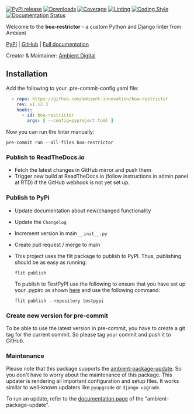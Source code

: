 [![PyPI release](https://img.shields.io/pypi/v/boa-restrictor.svg)](https://pypi.org/project/boa-restrictor/)
[![Downloads](https://static.pepy.tech/badge/boa-restrictor)](https://pepy.tech/project/boa-restrictor)
[![Coverage](https://img.shields.io/badge/Coverage-100.0%25-success)](https://github.com/ambient-innovation/boa-restrictor/actions?workflow=CI)
[![Linting](https://img.shields.io/endpoint?url=https://raw.githubusercontent.com/astral-sh/ruff/main/assets/badge/v2.json)](https://github.com/astral-sh/ruff)
[![Coding Style](https://img.shields.io/badge/code%20style-Ruff-000000.svg)](https://github.com/astral-sh/ruff)
[![Documentation Status](https://readthedocs.org/projects/boa-restrictor/badge/?version=latest)](https://boa-restrictor.readthedocs.io/en/latest/?badge=latest)

Welcome to the **boa-restrictor** - a custom Python and Django linter from Ambient

[PyPI](https://pypi.org/project/boa-restrictor/) | [GitHub](https://github.com/ambient-innovation/boa-restrictor) | [Full documentation](https://boa-restrictor.readthedocs.io/en/latest/index.html)

Creator & Maintainer: [Ambient Digital](https://ambient.digital/)

## Installation

Add the following to your .pre-commit-config.yaml file:

```yaml
  - repo: https://github.com/ambient-innovation/boa-restrictor
    rev: v1.12.3
    hooks:
      - id: boa-restrictor
        args: [ --config=pyproject.toml ]
```

Now you can run the linter manually:

    pre-commit run --all-files boa-restrictor

### Publish to ReadTheDocs.io

- Fetch the latest changes in GitHub mirror and push them
- Trigger new build at ReadTheDocs.io (follow instructions in admin panel at RTD) if the GitHub webhook is not yet set
  up.

### Publish to PyPi

- Update documentation about new/changed functionality

- Update the `Changelog`

- Increment version in main `__init__.py`

- Create pull request / merge to main

- This project uses the flit package to publish to PyPI. Thus, publishing should be as easy as running:
  ```
  flit publish
  ```

  To publish to TestPyPI use the following to ensure that you have set up your .pypirc as
  shown [here](https://flit.readthedocs.io/en/latest/upload.html#using-pypirc) and use the following command:

  ```
  flit publish --repository testpypi
  ```

### Create new version for pre-commit

To be able to use the latest version in pre-commit, you have to create a git tag for the current commit.
So please tag your commit and push it to GitHub.

### Maintenance

Please note that this package supports the [ambient-package-update](https://pypi.org/project/ambient-package-update/).
So you don't have to worry about the maintenance of this package. This updater is rendering all important
configuration and setup files. It works similar to well-known updaters like `pyupgrade` or `django-upgrade`.

To run an update, refer to the [documentation page](https://pypi.org/project/ambient-package-update/)
of the "ambient-package-update".
